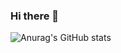 ### Hi there 👋
![Anurag's GitHub stats](https://github-readme-stats.vercel.app/api?username=anuraghazra&show_icons=true&theme=radical)
<!--
**adao00ribeiro/adao00ribeiro** is a ✨ _special_ ✨ repository because its `README.md` (this file) appears on your GitHub profile.

Here are some ideas to get you started:

- 🔭 I’m currently working on ...
- 🌱 I’m currently learning ...
- 👯 I’m looking to collaborate on ...
- 🤔 I’m looking for help with ...
- 💬 Ask me about ...
- 📫 How to reach me: ...
- 😄 Pronouns: ...
- ⚡ Fun fact: ...
-->
